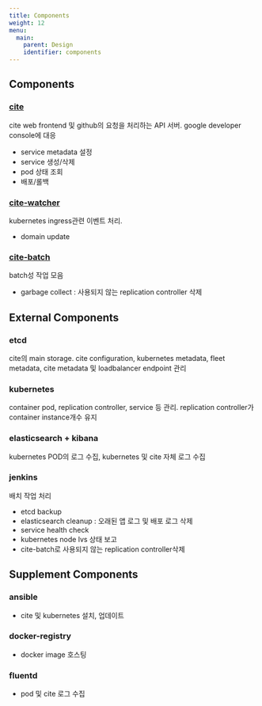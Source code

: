 ```yaml
---
title: Components
weight: 12
menu:
  main:
    parent: Design
    identifier: components
---
```

## Components

### [cite](https://github.daumkakao.com/CTF/cite)
cite web frontend 및 github의 요청을 처리하는 API 서버. google developer console에 대응

* service metadata 설정
* service 생성/삭제
* pod 상태 조회
* 배포/롤백

### [cite-watcher](https://github.daumkakao.com/CTF/cite-watcher)
kubernetes ingress관련 이벤트 처리.

* domain update

### [cite-batch](https://github.daumkakao.com/CTF/cite-batch)
batch성 작업 모음

* garbage collect : 사용되지 않는 replication controller 삭제



## External Components

### etcd
cite의 main storage. cite configuration, kubernetes metadata, fleet metadata, cite metadata 및 loadbalancer endpoint 관리

### kubernetes
container pod, replication controller, service 등 관리. replication controller가 container instance개수 유지

### elasticsearch + kibana
kubernetes POD의 로그 수집, kubernetes 및 cite 자체 로그 수집

### jenkins
배치 작업 처리

* etcd backup
* elasticsearch cleanup : 오래된 앱 로그 및 배포 로그 삭제
* service health check
* kubernetes node lvs 상태 보고
* cite-batch로 사용되지 않는 replication controller삭제



## Supplement Components

### ansible
* cite 및 kubernetes 설치, 업데이트

### docker-registry
* docker image 호스팅

### fluentd
* pod 및 cite 로그 수집
